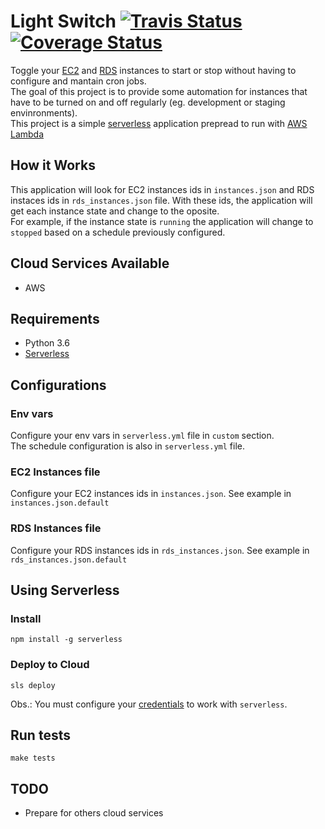 # Light Switch <a href="https://travis-ci.org/lohanbodevan/light-switch"><img alt="Travis Status" src="https://travis-ci.org/lohanbodevan/light-switch.svg?branch=master"></a> [![Coverage Status](https://coveralls.io/repos/github/lohanbodevan/light-switch/badge.svg)](https://coveralls.io/github/lohanbodevan/light-switch)
Toggle your [EC2](https://aws.amazon.com/ec2/) and [RDS](https://aws.amazon.com/rds/) instances to start or stop without having to configure and mantain cron jobs.  
The goal of this project is to provide some automation for instances that have to be turned on and off regularly (eg. development or staging envinronments).  
This project is a simple [serverless](https://en.wikipedia.org/wiki/Serverless_computing) application prepread to run with [AWS Lambda](https://aws.amazon.com//lambda)  

## How it Works
This application will look for EC2 instances ids in `instances.json` and RDS instaces ids in `rds_instances.json` file. With these ids, the application will  
get each instance state and change to the oposite.  
For example, if the instance state is `running` the application will change to `stopped` based on a schedule previously configured.

## Cloud Services Available
* AWS

## Requirements
* Python 3.6
* [Serverless](https://serverless.com/)

## Configurations
### Env vars
Configure your env vars in `serverless.yml` file in `custom` section.  
The schedule configuration is also in `serverless.yml` file.

### EC2 Instances file
Configure your EC2 instances ids in `instances.json`. See example in `instances.json.default`

### RDS Instances file
Configure your RDS instances ids in `rds_instances.json`. See example in `rds_instances.json.default`

## Using Serverless
### Install
```
npm install -g serverless
```

### Deploy to Cloud
```
sls deploy
```

Obs.: You must configure your [credentials](http://docs.aws.amazon.com/cli/latest/topic/config-vars.html) to work with `serverless`.

## Run tests
```
make tests
```

## TODO
* Prepare for others cloud services
